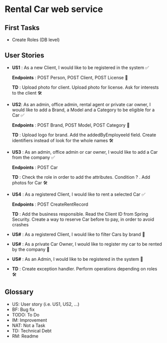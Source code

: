 # Rental Car web service

## First Tasks

- Create Roles (DB level)

## User Stories

- **US1** : As a new Client, I would like to be registered in the system :white_check_mark:

  **Endpoints** : POST Person, POST Client, POST License :link:

  **TD** : Upload photo for client. Upload photo for license. Ask for interests to the client :hammer_and_wrench:

- **US2**: As an admin, office admin, rental agent or private car owner, I would like to add a Brand, a Model and a
  Category to be eligible for a Car :white_check_mark:

  **Endpoints** : POST Brand, POST Model, POST Category :link:

  **TD** : Upload logo for brand. Add the addedByEmployeeId field. Create identifiers instead of look for the whole
  names :hammer_and_wrench:

- **US3** : As an admin, office admin or car owner, I would like to add a Car from the company :white_check_mark:

  **Endpoints** : POST Car

  **TD** : Check the role in order to add the attributes. Condition ? . Add photos for Car :hammer_and_wrench:

- **US4** : As a registered Client, I would like to rent a selected Car :white_check_mark:

  **Endpoints** : POST CreateRentRecord

  **TD** : Add the business responsible. Read the Client ID from Spring Security. Create a way to reserve Car before to
  pay, in order to avoid crashes

- **US#** : As a registered Client, I would like to filter Cars by brand :rocket:
- **US#** : As a private Car Owner, I would like to register my car to be rented by the company :rocket:
- **US#** : As an Admin, I would like to be registered in the system :rocket:
- **TD** : Create exception handler. Perform operations depending on roles :hammer_and_wrench:

## Glossary

- US<int>: User story (i.e. US1, US2, ...)
- BF: Bug fix
- TODO: To Do
- IM: Improvement
- NAT: Not a Task
- TD: Technical Debt
- RM: Readme
